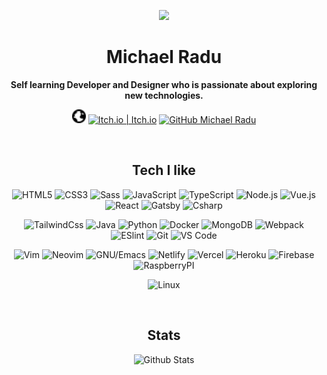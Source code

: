 <div align="center">

[![][logo]][website]  
 
<h1> Michael Radu </h1>
<b>Self learning Developer and Designer who is passionate about exploring new technologies.</b>

[<img alt="Portfolio" width="22px" src="https://raw.githubusercontent.com/iconic/open-iconic/master/svg/globe.svg" />][website]
[<img alt="Itch.io | Itch.io" width="22px" src="https://cdn.jsdelivr.net/npm/simple-icons@3.4.1/icons/itch-dot-io.svg" />][itchio]
[![GitHub Michael Radu](https://img.shields.io/github/followers/michaelradu?label=Follow%20Me&style=for-the-badge)](https://github.com/michaelradu)




<br />









## Tech I like


![HTML5](https://img.shields.io/badge/-HTML5-%23E44D27?style=for-the-badge&logo=html5&logoColor=ffffff)
![CSS3](https://img.shields.io/badge/-CSS3-%231572B6?style=for-the-badge&logo=css3)
![Sass](https://img.shields.io/badge/-Sass-%23CC6699?style=for-the-badge&logo=sass&logoColor=ffffff)
![JavaScript](https://img.shields.io/badge/-JavaScript-%23F7DF1C?style=for-the-badge&logo=javascript&logoColor=000000&labelColor=%23F7DF1C&color=%23FFCE5A)
![TypeScript](https://img.shields.io/badge/typescript%20-%23007ACC.svg?&style=for-the-badge&logo=typescript&logoColor=white)
![Node.js](https://img.shields.io/badge/node.js%20-%2343853D.svg?&style=for-the-badge&logo=node.js&logoColor=white)
![Vue.js](https://img.shields.io/badge/-Vue.js-%232c3e50?style=for-the-badge&logo=Vue.js)
![React](https://img.shields.io/badge/-React-%23282C34?style=for-the-badge&logo=react)
![Gatsby](https://img.shields.io/badge/-Gatsby-%23663399?style=for-the-badge&logo=Gatsby&logoColor=ffffff)
![Csharp](https://img.shields.io/badge/c%23%20-%23239120.svg?&style=for-the-badge&logo=c-sharp&logoColor=white)

![TailwindCss](https://img.shields.io/badge/-TailwindCss-%231a202c?style=for-the-badge&logo=tailwind-css)
![Java](https://img.shields.io/badge/-Java-%23007396?style=for-the-badge&logo=Java&logoColor=ffffff)
![Python](https://img.shields.io/badge/-Python-%233776AB?style=for-the-badge&logo=Python&logoColor=ffffff)
![Docker](https://img.shields.io/badge/-Docker-%232496ED?style=for-the-badge&logo=Docker&logoColor=ffffff)
![MongoDB](https://img.shields.io/badge/-MongoDB-%2347A248?style=for-the-badge&logo=MongoDB&logoColor=ffffff)
![Webpack](https://img.shields.io/badge/-Webpack-%232C3A42?style=for-the-badge&logo=webpack)
![ESlint](https://img.shields.io/badge/-ESLint-%234B32C3?style=for-the-badge&logo=eslint)
![Git](https://img.shields.io/badge/-Git-%23F05032?style=for-the-badge&logo=git&logoColor=%23ffffff)
![VS Code](https://img.shields.io/badge/-VSCode-%23007ACC?style=for-the-badge&logo=visual-studio-code)

![Vim](https://img.shields.io/badge/-Vim-%23019733?style=for-the-badge&logo=Vim&logoColor=ffffff)
![Neovim](https://img.shields.io/badge/-Neovim-%2357A143?style=for-the-badge&logo=Neovim&logoColor=ffffff)
![GNU/Emacs](https://img.shields.io/badge/-GNU%20Emacs-%237F5AB6?style=for-the-badge&logo=GNU-EMACS&logoColor=ffffff)
![Netlify](https://img.shields.io/badge/-Netlify-%2300C7B7?style=for-the-badge&logo=netlify&logoColor=ffffff)
![Vercel](https://img.shields.io/badge/-Vercel-%231c1c1c?style=for-the-badge&logo=vercel&logoColor=ffffff)
![Heroku](https://img.shields.io/badge/-Heroku-%23430098?style=for-the-badge&logo=Heroku&logoColor=ffffff)
![Firebase](https://img.shields.io/badge/-Firebase-%23FFCA28?style=for-the-badge&logo=Firebase&logoColor=ffffff)
![RaspberryPI](https://img.shields.io/badge/-Raspberry%20PI-%23A22846?style=for-the-badge&logo=Raspberry-PI&logoColor=ffffff)


![Linux](https://img.shields.io/badge/-Linux-%2300599C?style=for-the-badge&logo=Linux&logoColor=ffffff)







<br />


## Stats
<img alt="Github Stats" src="https://github-readme-stats-codestackr.vercel.app/api?username=MichaelRadu&show_icons=true&theme=tokyonight" />


</div>

[logo]: https://github.com/michaelradu/michaelradu/blob/michaelradu-patch-1/logo.png
[website]: https://michaelradu.cf
[profile]: https://github.com/michaelradu
[itchio]: https://michaelradu.itch.io
[github]: https://github.com/michaelradu
